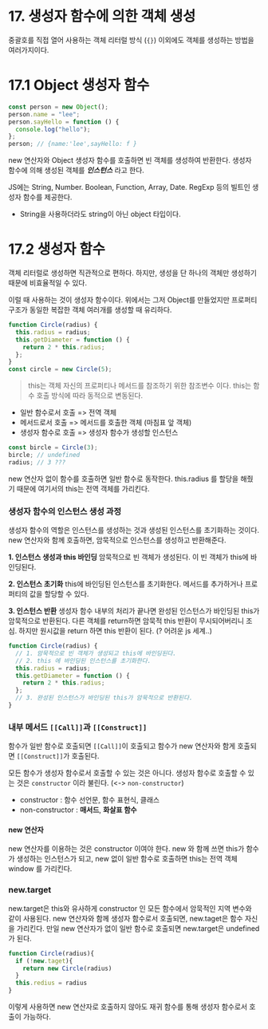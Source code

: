 # 17. 생성자 함수에 의한 객체 생성

중괄호를 직접 열어 사용하는 객체 리터럴 방식 (`{}`) 이외에도 객체를 생성하는 방법을 여러가지이다.

# 17.1 Object 생성자 함수

```js
const person = new Object();
person.name = "lee";
person.sayHello = function () {
  console.log("hello");
};
person; // {name:'lee',sayHello: f }
```

new 연산자와 Object 생성자 함수를 호출하면 빈 객체를 생성하여 반환한다.
생성자 함수에 의해 생성된 객체를 **_인스턴스_** 라고 한다.

JS에는 String, Number. Boolean, Function, Array, Date. RegExp 등의 빌트인 생성자 함수를 제공한다.

- String을 사용하더라도 string이 아닌 object 타입이다.

# 17.2 생성자 함수

객체 리터럴로 생성하면 직관적으로 편하다. 하지만, 생성을 단 하나의 객체만 생성하기 때문에 비효율적일 수 있다.

이럴 때 사용하는 것이 생성자 함수이다. 위에서는 그저 Object를 만들었지만
프로퍼티 구조가 동일한 복잡한 객체 여러개를 생성할 때 유리하다.

```js
function Circle(radius) {
  this.radius = radius;
  this.getDiameter = function () {
    return 2 * this.radius;
  };
}
const circle = new Circle(5);
```

> this는 객체 자신의 프로퍼티나 메서드를 참조하기 위한 참조변수 이다.
> this는 함수 호출 방식에 따라 동적으로 변동된다.

- 일반 함수로서 호출 => 전역 객체
- 메서드로서 호출 => 메서드를 호출한 객체 (마침표 앞 객체)
- 생성자 함수로 호출 => 생성자 함수가 생성할 인스턴스

```js
const bircle = Circle(3);
bircle; // undefined
radius; // 3 ???
```

new 연산자 없이 함수를 호출하면 일반 함수로 동작한다.
this.radius 를 할당을 해줬기 때문에 여기서의 this는 전역 객체를 가리킨다.

### 생성자 함수의 인스턴스 생성 과정

생성자 함수의 역할은 인스턴스를 생성하는 것과 생성된 인스턴스를 초기화하는 것이다.
new 연산자와 함께 호출하면, 암묵적으로 인스턴스를 생성하고 반환해준다.

**1. 인스턴스 생성과 this 바인딩**
암묵적으로 빈 객체가 생성된다. 이 빈 객체가 this에 바인딩된다.

**2. 인스턴스 초기화**
this에 바인딩된 인스턴스를 초기화한다.
메서드를 추가하거나 프로퍼티의 값을 할당할 수 있다.

**3. 인스턴스 반환**
생성자 함수 내부의 처리가 끝나면 완성된 인스턴스가 바인딩된 this가 암묵적으로 반환된다.
다른 객체를 return하면 암묵적 this 반환이 무시되어버리니 조심.
하지만 원시값을 return 하면 this 반환이 된다. (? 어려운 js 세계..)

```js
function Circle(radius) {
  // 1. 암묵적으로 빈 객체가 생성되고 this에 바인딩된다.
  // 2. this 에 바인딩된 인스턴스를 초기화한다.
  this.radius = radius;
  this.getDiameter = function () {
    return 2 * this.radius;
  };
  // 3. 완성된 인스턴스가 바인딩된 this가 암묵적으로 반환된다.
}
```

### 내부 메서드 `[[Call]]`과 `[[Construct]]`

함수가 일반 함수로 호출되면 `[[Call]]`이 호출되고
함수가 new 연산자와 함게 호출되면 `[[Construct]]`가 호출된다.

모든 함수가 생성자 함수로서 호출할 수 있는 것은 아니다.
생성자 함수로 호출할 수 있는 것은 `constructor` 이라 불린다. (<-> `non-constructor`)

- constructor : 함수 선언문, 함수 표현식, 클래스
- non-constructor : **매서드**, **화살표 함수**

#### new 연산자

new 연산자를 이용하는 것은 constructor 이여야 한다.
new 와 함께 쓰면 this가 함수가 생성하는 인스턴스가 되고,
new 없이 일반 함수로 호출하면 this는 전역 객체 window 를 가리킨다.

### new.target

new.target은 this와 유사하게 constructor 인 모든 함수에서 암묵적인 지역 변수와 같이 사용된다.
new 연산자와 함께 생성자 함수로서 호출되면, new.taget은 함수 자신을 가리킨다.
만일 new 연산자가 없이 일반 함수로 호출되면 new.target은 undefined가 된다.

```js
function Circle(radius){
  if (!new.taget){
    return new Circle(radius)
  }
  this.redius = radius
}
```
이렇게 사용하면 new 연산자로 호출하지 않아도 재귀 함수를 통해 생성자 함수로서 호출이 가능하다.
